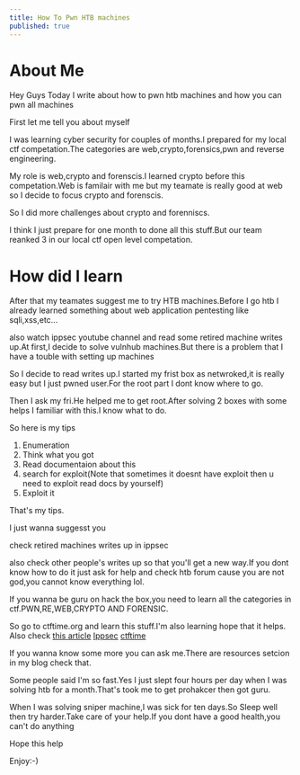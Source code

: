 ```yaml
---
title: How To Pwn HTB machines
published: true
---
```

# [](#header-2)About Me
Hey Guys Today I write about how to pwn htb machines and how you can pwn all machines

First let me tell you about myself 

I was  learning cyber security for couples of months.I prepared for my local ctf competation.The categories are web,crypto,forensics,pwn and reverse engineering.

My role is web,crypto and forenscis.I learned crypto before this competation.Web is familair with me but my teamate is really good at web so I decide to focus crypto and forenscis.

So I did more challenges about crypto and forenniscs.

I think I just prepare for one month to done all this stuff.But our team reanked 3 in our local ctf open level competation.

# [](#header-2)How did I learn

After that my teamates suggest me to try HTB machines.Before I go htb I already learned something about web application  pentesting like sqli,xss,etc...

also watch ippsec youtube channel and read some retired machine writes up.At first,I decide to solve vulnhub machines.But there  is a problem that I have a touble with setting up machines

So I decide to read writes up.I started my frist box as netwroked,it is really easy but I just pwned user.For the root part I dont know where to go.

Then I ask my fri.He helped me to get root.After solving 2 boxes with some helps I familiar with this.I know what to do.

So here is my tips 

1. Enumeration
1. Think what you got 
1. Read documentaion about this 
1. search for exploit(Note that sometimes it doesnt have exploit then u need to exploit read docs by yourself)
1. Exploit it 

That's my tips.

I just wanna suggesst you 

check retired machines writes up in ippsec

also check other people's writes up so that you'll get a new way.If you dont know how to do it just  ask for help and check htb forum cause you are not god,you cannot know everything lol.

If you wanna be guru on hack the box,you need to learn all the categories in ctf.PWN,RE,WEB,CRYPTO AND FORENSIC.

So go to ctftime.org and learn this stuff.I'm also learning hope that it helps.
Also check [this article](https://medium.com/bug-bounty-hunting/beginner-tips-to-own-boxes-at-hackthebox-9ae3fec92a96)
[Ippsec](https://www.youtube.com/results?search_query=ippsec)
[ctftime](https://ctftime.org/)

If you wanna know some more you can ask me.There are resources setcion in my blog check that.


Some people said I'm so fast.Yes I just slept four hours per day when I was solving htb for a month.That's took me to get prohakcer then got guru.

When I was solving sniper machine,I was sick for ten days.So Sleep well then try harder.Take care of your help.If you dont have a good health,you can't do anything 

Hope this help

Enjoy:-)
